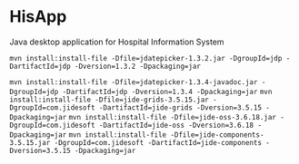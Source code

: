 # HisApp
Java desktop application for Hospital Information System


`mvn install:install-file -Dfile=jdatepicker-1.3.2.jar -DgroupId=jdp -DartifactId=jdp -Dversion=1.3.2 -Dpackaging=jar`

`mvn install:install-file -Dfile=jdatepicker-1.3.4-javadoc.jar -DgroupId=jdp -DartifactId=jdp -Dversion=1.3.4 -Dpackaging=jar`
`mvn install:install-file -Dfile=jide-grids-3.5.15.jar -DgroupId=com.jidesoft -DartifactId=jide-grids -Dversion=3.5.15 -Dpackaging=jar`
`mvn install:install-file -Dfile=jide-oss-3.6.18.jar -DgroupId=com.jidesoft -DartifactId=jide-oss -Dversion=3.6.18 -Dpackaging=jar`
`mvn install:install-file -Dfile=jide-components-3.5.15.jar -DgroupId=com.jidesoft -DartifactId=jide-components -Dversion=3.5.15 -Dpackaging=jar`
